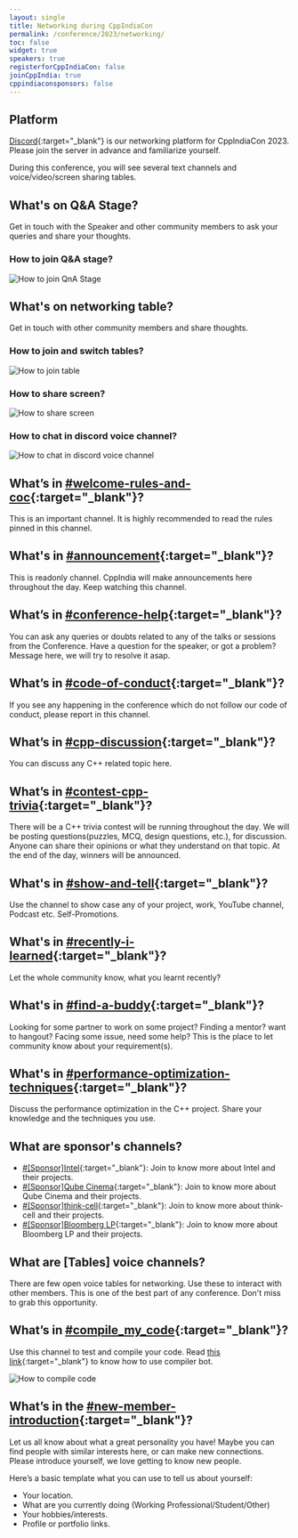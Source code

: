 ```yaml
---
layout: single
title: Networking during CppIndiaCon
permalink: /conference/2023/networking/
toc: false
widget: true
speakers: true
registerforCppIndiaCon: false
joinCppIndia: true
cppindiaconsponsors: false
---
```


## Platform

[Discord](https://discord.gg/Wz42tX5){:target="_blank"} is our networking platform for CppIndiaCon 2023. Please join the server in advance and familiarize yourself.

During this conference, you will see several text channels and voice/video/screen sharing tables.

## What's on Q&A Stage?
Get in touch with the Speaker and other community members to ask your queries and share your thoughts.

### How to join Q&A stage?
![How to join QnA Stage](/conference/2023/graphics/tech_help/discord_stage.jpg)


## What's on networking table?
Get in touch with other community members and share thoughts.

### How to join and switch tables?
![How to join table](/conference/2023/graphics/tech_help/1_discord_table.gif)

### How to share screen?
![How to share screen](/conference/2023/graphics/tech_help/2_discord_screen_sharing.gif)

### How to chat in discord voice channel?
![How to chat in discord voice channel](/conference/2023/graphics/tech_help/4_talk_in_table.gif)

## What’s in [#welcome-rules-and-coc](https://discord.gg/D8cWNuKmfx){:target="_blank"}?
This is an important channel. It is highly recommended to read the rules pinned in this channel.

## What's in [#announcement](https://discord.gg/prdPQWcvhG){:target="_blank"}?
This is readonly channel. CppIndia will make announcements here throughout the day. Keep watching this channel.

## What’s in [#conference-help](https://discord.gg/cp9NkUtkRe){:target="_blank"}?
You can ask any queries or doubts related to any of the talks or sessions from the Conference.
Have a question for the speaker, or got a problem? Message here, we will try to resolve it asap.

## What’s in [#code-of-conduct](https://discord.gg/fjDBjJjVXc){:target="_blank"}?
If you see any happening in the conference which do not follow our code of conduct, please report in this channel.

## What’s in [#cpp-discussion](https://discord.gg/TmBsDUHW9S){:target="_blank"}?
You can discuss any C++ related topic here.

## What’s in [#contest-cpp-trivia](https://discord.gg/ZYs2NQMpjc){:target="_blank"}?
There will be a C++ trivia contest will be running throughout the day. We will be posting questions(puzzles, MCQ, design questions, etc.), for discussion. Anyone can share their opinions or what they understand on that topic. At the end of the day, winners will be announced.

## What's in [#show-and-tell](https://discord.gg/DHpHzzKE3v){:target="_blank"}?
Use the channel to show case any of your project, work, YouTube channel, Podcast etc. Self-Promotions.

## What's in [#recently-i-learned](https://discord.gg/bzzRgJcRdd){:target="_blank"}?
Let the whole community know, what you learnt recently?

## What's in [#find-a-buddy](https://discord.gg/2PSxgzgcG8){:target="_blank"}?
Looking for some partner to work on some project? Finding a mentor? want to hangout? Facing some issue, need some help? This is the place to let community know about your requirement(s).

## What's in [#performance-optimization-techniques](https://discord.gg/V2uzpdKPXA){:target="_blank"}?
Discuss the performance optimization in the C++ project. Share your knowledge and the techniques you use.

## What are sponsor's channels?
- [#\[Sponsor\]Intel](https://discord.gg/fEEzxd8UZR){:target="_blank"}: Join to know more about Intel and their projects.
- [#\[Sponsor\]Qube Cinema](https://discord.gg/peKmKw6GvW){:target="_blank"}: Join to know more about Qube Cinema and their projects.
- [#\[Sponsor\]think-cell](https://discord.gg/sHGsWdSeWs){:target="_blank"}: Join to know more about think-cell and their projects.
- [#\[Sponsor\]Bloomberg LP](https://discord.gg/SWC7FY4Ct9){:target="_blank"}: Join to know more about Bloomberg LP and their projects.


## What are [Tables] voice channels?
There are few open voice tables for networking. Use these to interact with other members. This is one of the best part of any conference. Don't miss to grab this opportunity.

## What’s in [#compile_my_code](https://discord.gg/atTmEwZWqn){:target="_blank"}?
Use this channel to test and compile your code.
Read [this link](https://headlinedev.xyz/discord-compiler/tutorial.html){:target="_blank"} to know how to use compiler bot.

![How to compile code](/conference/2023/graphics/tech_help/3_compile_code.gif)

## What’s in the [#new-member-introduction](https://discord.gg/B6gFfqaZBc){:target="_blank"}? 
Let us all know about what a great personality you have! Maybe you can find people with similar interests here, or can make new connections.
Please introduce yourself, we love getting to know new people. 

Here’s a basic template what you can use to tell us about yourself: 
-  Your location. 
-  What are you currently doing (Working Professional/Student/Other)
-  Your hobbies/interests.
-  Profile or portfolio links.


